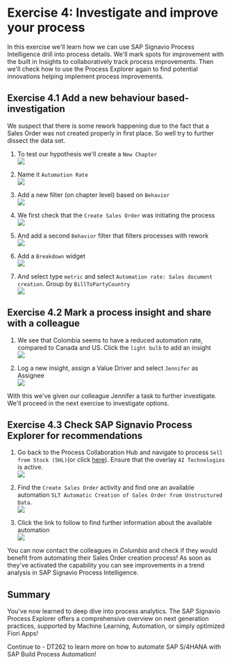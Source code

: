 # Exercise 4: Investigate and improve your process

In this exercise we'll learn how we can use SAP Signavio Process Intelligence drill into process details. We'll mark spots for improvement with the built in Insights to collaboratively track process improvements. Then we'll check how to use the Process Explorer again to find potential innovations helping implement process improvements.


## Exercise 4.1 Add a new behaviour based-investigation
We suspect that there is some rework happening due to the fact that a Sales Order was not created properly in first place. So well try to further dissect the data set. 

1. To test our hypothesis we'll create a `New Chapter`
<br>![](images/4_001.png)

2. Name it `Automation Rate`
<br>![](images/4_002.png)

3. Add a new filter (on chapter level) based on `Behavior`
<br>![](images/4_007.png)

4. We first check that the `Create Sales Order` was initiating the process
<br>![](images/4_008.png)

5. And add a second `Behavior` filter that filters processes with rework
<br>![](images/4_009.png)

6. Add a `Breakdown` widget
<br>![](images/4_003.png)

7. And select type `metric` and select `Automation rate: Sales document creation`. Group by `BillToPartyCountry`
<br>![](images/4_004.png)


## Exercise 4.2 Mark a process insight and share with a colleague

1. We see that Colombia seems to have a reduced automation rate, compared to Canada and US. Click the `light bulb` to add an insight
<br>![](images/4_005.png)

2. Log a new insight, assign a Value Driver and select `Jennifer` as Assignee
<br>![](images/4_006.png)

With this we've given our colleague Jennifer a task to further investigate. We'll proceed in the next exercise to investigate options. 


## Exercise 4.3 Check SAP Signavio Process Explorer for recommendations

1. Go back to the Process Collaboration Hub and navigate to process `Sell from Stock (5HL)`(or click [here](https://editor.signavio.com/p/hub/model/7148c645c5b3433f9a3482c81372a00b)). Ensure that the overlay `AI Technologies` is active.
<br>![](images/4_010.png)

2. Find the `Create Sales Order` activity and find one an available automation `5LT Automatic Creation of Sales Order from Unstructured Data`. 
<br>![](images/4_011.png)

3. Click the link to follow to find further information about the available automation
<br>![](images/4_012.png)

You can now contact the colleagues in *Columbia* and check if they would benefit from automating their Sales Order creation process! As soon as they've activated the capability you can see improvements in a trend analysis in SAP Signavio Process Intelligence.


## Summary

You've now learned to deep dive into process analytics. The SAP Signavio Process Explorer offers a comprehensive overview on next generation practices, supported by Machine Learning, Automation, or simply optimized Fiori Apps!


Continue to - DT262 to learn more on how to automate SAP S/4HANA with SAP Build Process Automation!
